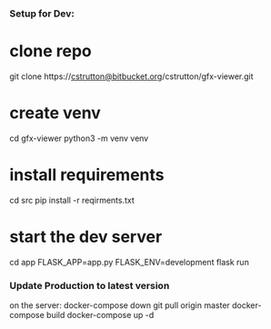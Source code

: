 ### Setup for Dev: ###

# clone repo
git clone https://cstrutton@bitbucket.org/cstrutton/gfx-viewer.git
# create venv
cd gfx-viewer
python3 -m venv venv

# install requirements
cd src
pip install -r reqirments.txt

# start the dev server
cd app
FLASK_APP=app.py FLASK_ENV=development flask run


### Update Production to latest version ###

on the server:
docker-compose down
git pull origin master
docker-compose build
docker-compose up -d

